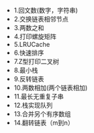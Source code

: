 

+ 1.回文数(数字，字符串)
+ 2.交换链表相邻节点
+ 3.两数之和
+ 4.打印螺旋矩阵
+ 5.LRUCache
+ 6.快速排序
+ 7.Z型打印二叉树
+ 8.最小栈
+ 9.反转链表
+ 10.两数相加(两个链表相加)
+ 11.最长无重复子串
+ 12.栈实现队列
+ 13.合并另个有序数组
+ 14.翻转链表（m到n）
